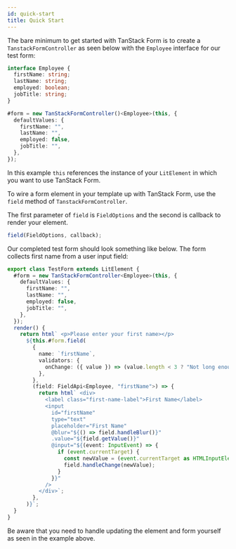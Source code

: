 ```yaml
---
id: quick-start
title: Quick Start
---
```


The bare minimum to get started with TanStack Form is to create a `TanstackFormController` as seen below with the `Employee` interface for our test form:

```ts
interface Employee {
  firstName: string;
  lastName: string;
  employed: boolean;
  jobTitle: string;
}

#form = new TanStackFormController()<Employee>(this, {
  defaultValues: {
    firstName: "",
    lastName: "",
    employed: false,
    jobTitle: "",
  },
});
```

In this example `this` references the instance of your `LitElement` in which you want to use TanStack Form.

To wire a form element in your template up with TanStack Form, use the `field` method of `TanstackFormController`.

The first parameter of `field` is `FieldOptions` and the second is callback to render your element.

```ts
field(FieldOptions, callback);
```

Our completed test form should look something like below. The form collects first name from a user input field:

```ts
export class TestForm extends LitElement {
  #form = new TanStackFormController<Employee>(this, {
    defaultValues: {
      firstName: "",
      lastName: "",
      employed: false,
      jobTitle: "",
    },
  });
  render() {
    return html` <p>Please enter your first name></p>
      ${this.#form.field(
        {
          name: `firstName`,
          validators: {
            onChange: ({ value }) => (value.length < 3 ? "Not long enough" : undefined),
          },
        },
        (field: FieldApi<Employee, "firstName">) => {
          return html` <div>
            <label class="first-name-label">First Name</label>
            <input
              id="firstName"
              type="text"
              placeholder="First Name"
              @blur="${() => field.handleBlur()}"
              .value="${field.getValue()}"
              @input="${(event: InputEvent) => {
                if (event.currentTarget) {
                  const newValue = (event.currentTarget as HTMLInputElement).value;
                  field.handleChange(newValue);
                }
              }}"
            />
          </div>`;
        },
      )}`;
  }
}
```

Be aware that you need
to handle updating the element and form yourself as seen in the example above.
